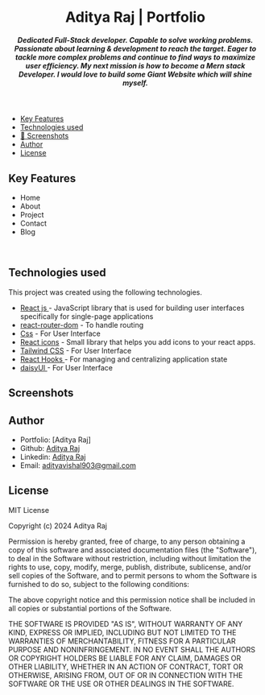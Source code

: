 <h1 align ="center" >Aditya Raj | Portfolio</h1>

<h5  align ="center"> 
Dedicated Full-Stack developer. Capable to solve working problems. Passionate about learning & development to reach the target. Eager to tackle more complex problems and continue to find ways to maximize user efficiency. My next mission is how to become a Mern stack Developer. I would love to build some Giant Website which will shine myself. <br/> </h5>
<br/>

  * [Key Features](#key-features)
  * [Technologies used](#technologies-used)
  * [📸 Screenshots](#screenshots)
  * [Author](#author)
  * [License](#license)


##  Key Features

- Home
- About
- Project 
- Contact
- Blog

<br/>

##  Technologies used

This project was created using the following technologies.

- [React js ](https://www.npmjs.com/package/react) - JavaScript library that is used for building user interfaces specifically for single-page applications
- [react-router-dom](https://www.npmjs.com/package/react-router-dom) - To handle routing
- [Css](https://developer.mozilla.org/en-US/docs/Web/CSS) - For User Interface
- [React icons](https://react-icons.github.io/react-icons/) -
 Small library that helps you add icons  to your react apps.
 - [Tailwind CSS](https://tailwindcss.com/) - For User Interface
- [React Hooks  ](https://reactjs.org/docs/hooks-intro.html) - For managing and centralizing application state
- [daisyUI  ](https://daisyui.com/docs/changelog/) - For User Interface

 ##  Screenshots 
 

## Author
- Portfolio: [Aditya Raj]
- Github: [Aditya Raj](https://github.com/RajAditya01)
- Linkedin: [Aditya Raj](https://www.linkedin.com/in/aditya-raj-aa923721a/)
- Email: [adityavishal903@gmail.com](mailto:adityavishal903@gmail.com)

## License

MIT License

Copyright (c) 2024 Aditya Raj

Permission is hereby granted, free of charge, to any person obtaining a copy
of this software and associated documentation files (the "Software"), to deal
in the Software without restriction, including without limitation the rights
to use, copy, modify, merge, publish, distribute, sublicense, and/or sell
copies of the Software, and to permit persons to whom the Software is
furnished to do so, subject to the following conditions:

The above copyright notice and this permission notice shall be included in all
copies or substantial portions of the Software.

THE SOFTWARE IS PROVIDED "AS IS", WITHOUT WARRANTY OF ANY KIND, EXPRESS OR
IMPLIED, INCLUDING BUT NOT LIMITED TO THE WARRANTIES OF MERCHANTABILITY,
FITNESS FOR A PARTICULAR PURPOSE AND NONINFRINGEMENT. IN NO EVENT SHALL THE
AUTHORS OR COPYRIGHT HOLDERS BE LIABLE FOR ANY CLAIM, DAMAGES OR OTHER
LIABILITY, WHETHER IN AN ACTION OF CONTRACT, TORT OR OTHERWISE, ARISING FROM,
OUT OF OR IN CONNECTION WITH THE SOFTWARE OR THE USE OR OTHER DEALINGS IN THE
SOFTWARE.
